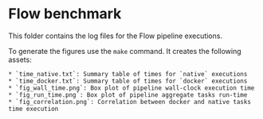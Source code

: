 Flow benchmark 
================

This folder contains the log files for the Flow pipeline executions. 

To generate the figures use the `make` command. It creates the following 
assets: 

    * `time_native.txt`: Summary table of times for `native` executions
    * `time_docker.txt`: Summary table of times for `docker` executions
    * `fig_wall_time.png`: Box plot of pipeline wall-clock execution time
    * `fig_run_time.png`: Box plot of pipeline aggregate tasks run-time
    * `fig_correlation.png`: Correlation between docker and native tasks time execution
    